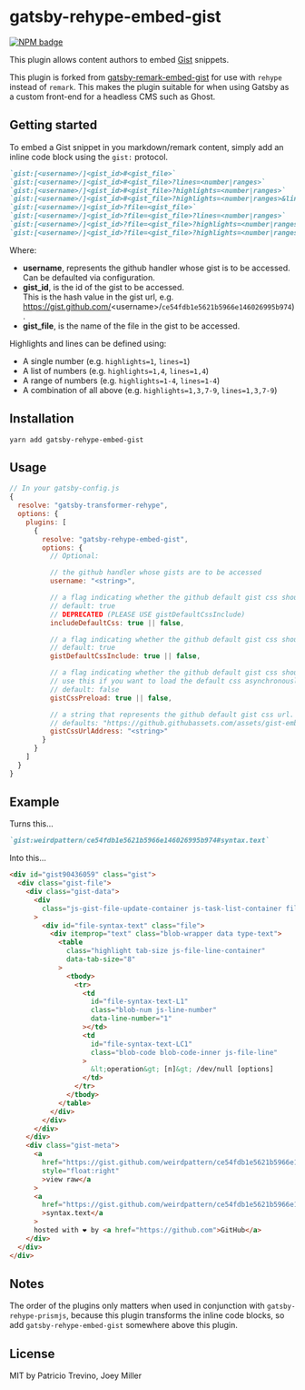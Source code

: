 # gatsby-rehype-embed-gist

[![NPM badge](https://img.shields.io/npm/v/gatsby-rehype-embed-gist.svg?style=flat-square)](https://www.npmjs.com/package/gatsby-rehype-embed-gist)

This plugin allows content authors to embed [Gist](https://gist.github.com/)
snippets.

This plugin is forked from [gatsby-remark-embed-gist](https://github.com/weirdpattern/gatsby-remark-embed-gist) for use with `rehype` instead of `remark`. This makes the plugin suitable for when using Gatsby as a custom front-end for a headless CMS such as Ghost.

## Getting started

To embed a Gist snippet in you markdown/remark content, simply add an inline code
block using the `gist:` protocol.

```md
`gist:[<username>/]<gist_id>#<gist_file>`
`gist:[<username>/]<gist_id>#<gist_file>?lines=<number|ranges>`
`gist:[<username>/]<gist_id>#<gist_file>?highlights=<number|ranges>`
`gist:[<username>/]<gist_id>#<gist_file>?highlights=<number|ranges>&lines=<number|ranges>`
`gist:[<username>/]<gist_id>?file=<gist_file>`
`gist:[<username>/]<gist_id>?file=<gist_file>?lines=<number|ranges>`
`gist:[<username>/]<gist_id>?file=<gist_file>?highlights=<number|ranges>`
`gist:[<username>/]<gist_id>?file=<gist_file>?highlights=<number|ranges>&lines=<number|ranges>`
```

Where:

- **username**, represents the github handler whose gist is to be accessed.  
  Can be defaulted via configuration.
- **gist_id**, is the id of the gist to be accessed.  
  This is the hash value in the gist url, e.g. https://gist.github.com/<username\>/`ce54fdb1e5621b5966e146026995b974`).
- **gist_file**, is the name of the file in the gist to be accessed.

Highlights and lines can be defined using:

- A single number (e.g. `highlights=1`, `lines=1`)
- A list of numbers (e.g. `highlights=1,4`, `lines=1,4`)
- A range of numbers (e.g. `highlights=1-4`, `lines=1-4`)
- A combination of all above (e.g. `highlights=1,3,7-9`, `lines=1,3,7-9`)

## Installation

`yarn add gatsby-rehype-embed-gist`

## Usage

```javascript
// In your gatsby-config.js
{
  resolve: "gatsby-transformer-rehype",
  options: {
    plugins: [
      {
        resolve: "gatsby-rehype-embed-gist",
        options: {
          // Optional:

          // the github handler whose gists are to be accessed
          username: "<string>",

          // a flag indicating whether the github default gist css should be included or not
          // default: true
          // DEPRECATED (PLEASE USE gistDefaultCssInclude)
          includeDefaultCss: true || false,

          // a flag indicating whether the github default gist css should be included or not
          // default: true
          gistDefaultCssInclude: true || false,

          // a flag indicating whether the github default gist css should be preloaded or not
          // use this if you want to load the default css asynchronously.
          // default: false
          gistCssPreload: true || false,

          // a string that represents the github default gist css url.
          // defaults: "https://github.githubassets.com/assets/gist-embed-b3b573358bfc66d89e1e95dbf8319c09.css"
          gistCssUrlAddress: "<string>"
        }
      }
    ]
  }
}
```

## Example

Turns this...

```md
`gist:weirdpattern/ce54fdb1e5621b5966e146026995b974#syntax.text`
```

Into this...

```html
<div id="gist90436059" class="gist">
  <div class="gist-file">
    <div class="gist-data">
      <div
        class="js-gist-file-update-container js-task-list-container file-box"
      >
        <div id="file-syntax-text" class="file">
          <div itemprop="text" class="blob-wrapper data type-text">
            <table
              class="highlight tab-size js-file-line-container"
              data-tab-size="8"
            >
              <tbody>
                <tr>
                  <td
                    id="file-syntax-text-L1"
                    class="blob-num js-line-number"
                    data-line-number="1"
                  ></td>
                  <td
                    id="file-syntax-text-LC1"
                    class="blob-code blob-code-inner js-file-line"
                  >
                    &lt;operation&gt; [n]&gt; /dev/null [options]
                  </td>
                </tr>
              </tbody>
            </table>
          </div>
        </div>
      </div>
    </div>
    <div class="gist-meta">
      <a
        href="https://gist.github.com/weirdpattern/ce54fdb1e5621b5966e146026995b974/raw/30a0ad953a8d79c8bcbdd76343d86a9e4bbda311/syntax.text"
        style="float:right"
        >view raw</a
      >
      <a
        href="https://gist.github.com/weirdpattern/ce54fdb1e5621b5966e146026995b974#file-syntax-text"
        >syntax.text</a
      >
      hosted with ❤ by <a href="https://github.com">GitHub</a>
    </div>
  </div>
</div>
```

## Notes

The order of the plugins only matters when used in conjunction with
`gatsby-rehype-prismjs`, because this plugin transforms the inline code blocks,
so add `gatsby-rehype-embed-gist` somewhere above this plugin.

## License

MIT by Patricio Trevino, Joey Miller
